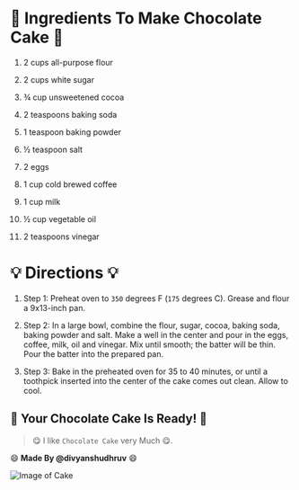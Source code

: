 # **🍰 Ingredients To Make Chocolate Cake 🍰**

 1. 2 cups all-purpose flour

   

2. 2 cups white sugar

   

3. ¾ cup unsweetened cocoa

   

4. 2 teaspoons baking soda

   

5. 1 teaspoon baking powder

   

6. ½ teaspoon salt

   

7. 2 eggs

   

8. 1 cup cold brewed coffee

   

9. 1 cup milk

   

10. ½ cup vegetable oil

    

11. 2 teaspoons vinegar



# **💡 Directions 💡**
1. Step 1:
Preheat oven to `350` degrees F (`175` degrees C). Grease and flour a 9x13-inch pan.

2. Step 2:
In a large bowl, combine the flour, sugar, cocoa, baking soda, baking powder and salt. Make a well in the center and pour in the eggs, coffee, milk, oil and vinegar. Mix until smooth; the batter will be thin. Pour the batter into the prepared pan.

2. Step 3:
Bake in the preheated oven for 35 to 40 minutes, or until a toothpick inserted into the center of the cake comes out clean. Allow to cool.



## **🍫 Your Chocolate Cake Is Ready! 🍫**


>  😋 I like `Chocolate Cake` very Much 😋.

:smile: **Made By @divyanshudhruv** :smile:


![Image of Cake](https://greedyeats.com/wp-content/uploads/2018/02/Vegan-chocolate-cake-slice-with-vegan-frosting-683x1024.jpg)

